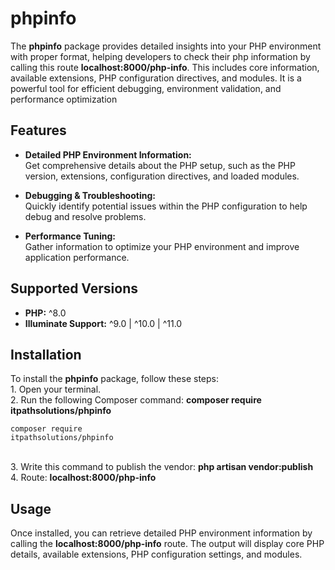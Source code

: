 # phpinfo  

The **phpinfo** package provides detailed insights into your PHP environment with proper format, helping developers to check their php information by calling this route **localhost:8000/php-info**. This includes core information, available extensions, PHP configuration directives, and modules. It is a powerful tool for efficient debugging, environment validation, and performance optimization  

## **Features**  
- **Detailed PHP Environment Information:**  
Get comprehensive details about the PHP setup, such as the PHP version, extensions, configuration directives, and loaded modules.  

- **Debugging & Troubleshooting:**  
Quickly identify potential issues within the PHP configuration to help debug and resolve problems.  

- **Performance Tuning:**  
Gather information to optimize your PHP environment and improve application performance.  

## **Supported Versions**  
- **PHP:** ^8.0  
- **Illuminate Support:** ^9.0 | ^10.0 | ^11.0  
  
## **Installation**  
To install the **phpinfo** package, follow these steps:  
    1. Open your terminal.  
    2. Run the following Composer command: **composer require itpathsolutions/phpinfo**  
    <pre><code class="language-bash">composer require itpathsolutions/phpinfo</code></pre>  
    3. Write this command to publish the vendor: **php artisan vendor:publish**  
    4. Route: **localhost:8000/php-info**  
  
## **Usage**    
Once installed, you can retrieve detailed PHP environment information by calling the **localhost:8000/php-info** route. The output will display core PHP details, available extensions, PHP configuration settings, and modules.  